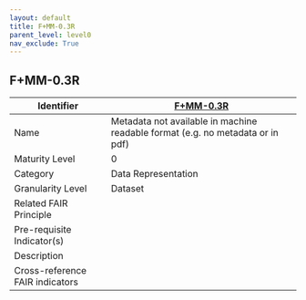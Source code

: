 ```yaml
---
layout: default
title: F+MM-0.3R
parent_level: level0
nav_exclude: True
---
```


## F+MM-0.3R

| Identifier | [F+MM-0.3R](https://github.com/FAIRplus/Data-Maturity/blob/indicator-definitions/docs/_indicators/1.%20F%2BMM-0.3R.md) |
| --------- | ----------|
| Name | Metadata not available in machine readable format (e.g. no metadata or in pdf) |
| Maturity Level | 0 |
| Category | Data Representation |
| Granularity Level | Dataset |
| Related FAIR Principle |  |
| Pre-requisite Indicator(s) |  |
| Description | |
| Cross-reference FAIR indicators |  |
